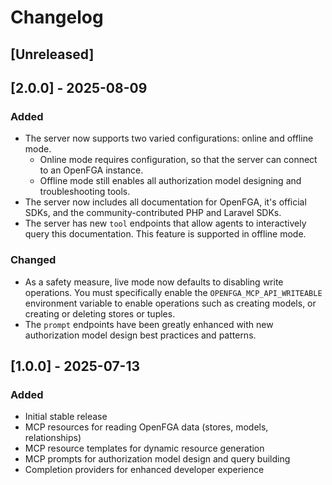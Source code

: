 # Changelog

## [Unreleased]

## [2.0.0] - 2025-08-09

### Added

- The server now supports two varied configurations: online and offline mode.
  - Online mode requires configuration, so that the server can connect to an OpenFGA instance.
  - Offline mode still enables all authorization model designing and troubleshooting tools.
- The server now includes all documentation for OpenFGA, it's official SDKs, and the community-contributed PHP and Laravel SDKs.
- The server has new `tool` endpoints that allow agents to interactively query this documentation. This feature is supported in offline mode.

### Changed

- As a safety measure, live mode now defaults to disabling write operations. You must specifically enable the `OPENFGA_MCP_API_WRITEABLE` environment variable to enable operations such as creating models, or creating or deleting stores or tuples.
- The `prompt` endpoints have been greatly enhanced with new authorization model design best practices and patterns.

## [1.0.0] - 2025-07-13

### Added

- Initial stable release
- MCP resources for reading OpenFGA data (stores, models, relationships)
- MCP resource templates for dynamic resource generation
- MCP prompts for authorization model design and query building
- Completion providers for enhanced developer experience
